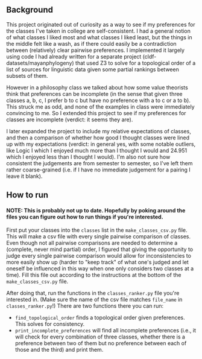 ## Background
This project originated out of curiosity as a way to see if my preferences for the classes I've taken in college are self-consistent. I had a general notion of what classes I liked most and what classes I liked least, but the things in the middle felt like a wash, as if there could easily be a contradiction between (relatively) clear pairwise preferences. I implemented it largely using code I had already written for a separate project (cldf-datasets/mayanphylogeny) that used Z3 to solve for a topological order of a list of sources for linguistic data given some partial rankings between subsets of them. 

However in a philosophy class we talked about how some value theorists think that preferences can be incomplete (in the sense that given three classes a, b, c, I prefer b to c but have no preference with a to c or a to b). This struck me as odd, and none of the examples in class were immediately convincing to me. So I extended this project to see if my preferences for classes are incomplete (verdict: it seems they are). 

I later expanded the project to include my relative expectations of classes, and then a comparison of whether how good I thought classes were lined up with my expectations (verdict: in general yes, with some notable outliers, like Logic I which I enjoyed much more than I thought I would and 24.951 which I enjoyed less than I thought I would). I'm also not sure how consistent the judgements are from semester to semester, so I've left them rather coarse-grained (i.e. if I have no immediate judgement for a pairing I leave it blank). 

## How to run
#### NOTE: This is probably not up to date. Hopefully by poking around the files you can figure out how to run things if you're interested. 
First put your classes into the `classes` list in the `make_classes_csv.py` file. This will make a csv file with every single pairwise comparison of classes. Even though not all pairwise comparisons are needed to determine a (complete, never mind partial) order, I figured that giving the opportunity to judge every single pairwise comparison would allow for inconsistencies to more easily show up (harder to "keep track" of what one's judged and let oneself be influenced in this way when one only considers two classes at a time). Fill this file out according to the instructions at the bottom of the `make_classes_csv.py` file. 

After doing that, run the functions in the `classes_ranker.py` file you're interested in. (Make sure the name of the csv file matches `file_name` in `classes_ranker.py`!) There are two functions there you can run: 
- `find_topological_order` finds a topological order given preferences. This solves for consistency.
- `print_incomplete_preferences` will find all incomplete preferences (i.e., it will check for every combination of three classes, whether there is a preference between two of them but no preference between each of those and the third) and print them. 
